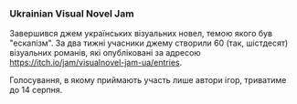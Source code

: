 ### Ukrainian Visual Novel Jam 

Завершився джем українських візуальних новел, темою якого був "ескапізм". За два тижні учасники джему створили 60 (так, шістдесят) візуальних романів, які опубліковані за адресою https://itch.io/jam/visualnovel-jam-ua/entries.

Голосування, в якому приймають участь лише автори ігор, триватиме до 14 серпня.

